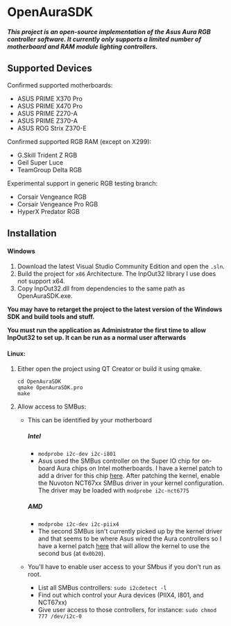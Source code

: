 # OpenAuraSDK
##### This project is an open-source implementation of the Asus Aura RGB controller software.  It currently only supports a limited number of motherboard and RAM module lighting controllers.

## Supported Devices 

Confirmed supported motherboards:
  - ASUS PRIME X370 Pro
  - ASUS PRIME X470 Pro
  - ASUS PRIME Z270-A
  - ASUS PRIME Z370-A
  - ASUS ROG Strix Z370-E
    
Confirmed supported RGB RAM (except on X299):
  - G.Skill Trident Z RGB
  - Geil Super Luce
  - TeamGroup Delta RGB

Experimental support in generic RGB testing branch:
  - Corsair Vengeance RGB
  - Corsair Vengeance Pro RGB
  - HyperX Predator RGB

## Installation
#### Windows
  1. Download the latest Visual Studio Community Edition and open the `.sln`.
  2. Build the project for `x86` Architecture. The InpOut32 library I use does not support x64.
  3. Copy InpOut32.dll from dependencies to the same path as OpenAuraSDK.exe.

**You may have to retarget the project to the latest version of the Windows SDK and build tools and stuff.**

**You must run the application as Administrator the first time to allow InpOut32 to set up.  It can be run as a normal user afterwards**

#### Linux:
  1. Either open the project using QT Creator or build it using qmake.
    
         cd OpenAuraSDK
         qmake OpenAuraSDK.pro
         make
     

  2. Allow access to SMBus:<br>

     - This can be identified by your motherboard
         ##### Intel
          - `modprobe i2c-dev i2c-i801`
          - Asus used the SMBus controller on the Super IO chip for on-board Aura chips on Intel motherboards.  I have a kernel patch to add a driver for this chip [here](https://gitlab.com/CalcProgrammer1/OpenAuraSDK/issues/22).  After patching the kernel, enable the Nuvoton NCT67xx SMBus driver in your kernel configuration.  The driver may be loaded with `modprobe i2c-nct6775`
         ##### AMD
          - `modprobe i2c-dev i2c-piix4` 
          - The second SMBus isn't currently picked up by the kernel driver and that seems to be where Asus wired the Aura controllers so I have a kernel patch [here](https://gitlab.com/CalcProgrammer1/OpenAuraSDK/issues/9) that will allow the kernel to use the second bus (at `0x0b20`).

     - You'll have to enable user access to your SMbus if you don't run as root.
       - List all SMBus controllers: `sudo i2cdetect -l`
       - Find out which control your Aura devices (PIIX4, I801, and NCT67xx)
       - Give user access to those controllers, for instance: `sudo chmod 777 /dev/i2c-0`



